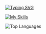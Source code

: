 <a href="https://git.io/typing-svg"><img src="https://readme-typing-svg.demolab.com?font=Fira+Code&pause=1000&color=297E24&width=435&lines=Haloo!!%2C+My+name+is+Fauzan;I+am+a+junior+programmer" alt="Typing SVG" /></a>

[![My Skills](https://skillicons.dev/icons?i=kali,linux,mysql,html,css,cs,py,kotlin,java)](https://skillicons.dev)

![Top Languages](https://github-readme-stats.vercel.app/api/top-langs/?username=AhmadAkmalFauzan&layout=compact&theme=radical)
